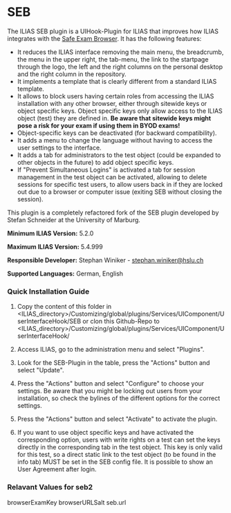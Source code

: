 # SEB

The ILIAS SEB plugin is a UIHook-Plugin for ILIAS that improves how ILIAS integrates with the [Safe Exam Browser](http://safeexambrowser.org). It has the following features:
* It reduces the ILIAS interface removing the main menu, the breadcrumb, the menu in the upper right, the tab-menu, the link to the startpage through the logo, the left and the right columns on the personal desktop and the right column in the repository.
* It implements a template that is clearly different from a standard ILIAS template.
* It allows to block users having certain roles from accessing the ILIAS installation with any other browser, either through sitewide keys or object specific keys. Object specific keys only allow access to the ILIAS object (test) they are defined in. **Be aware that sitewide keys might pose a risk for your exam if using them in BYOD exams!**
* Object-specific keys can be deactivated (for backward compatibility).
* It adds a menu to change the language without having to access the user settings to the interface.
* It adds a tab for administrators to the test object (could be expanded to other objects in the future) to add object specific keys.
* If "Prevent Simultaneous Logins" is activated a tab for session management in the test object can be activated, allowing to delete sessions for specific test users, to allow users back in if they are locked out due to a browser or computer issue (exiting SEB without closing the session).

This plugin is a completely refactored fork of the SEB plugin developed by Stefan Schneider at the University of Marburg.


**Minimum ILIAS Version:**
5.2.0

**Maximum ILIAS Version:**
5.4.999

**Responsible Developer:**
Stephan Winiker - stephan.winiker@hslu.ch

**Supported Languages:**
German, English

### Quick Installation Guide
1. Copy the content of this folder in <ILIAS_directory>/Customizing/global/plugins/Services/UIComponent/UserInterfaceHook/SEB or clon this Github-Repo to <ILIAS_directory>/Customizing/global/plugins/Services/UIComponent/UserInterfaceHook/

2. Access ILIAS, go to the administration menu and select "Plugins".

3. Look for the SEB-Plugin in the table, press the "Actions" button and select "Update".

4. Press the "Actions" button and select "Configure" to choose your settings. Be aware that you might be locking out users from your installation, so check the bylines of the different options for the correct settings.

5. Press the "Actions" button and select "Activate" to activate the plugin.

6. If you want to use object specific keys and have activated the corresponding option, users with write rights on a test can set the keys directly in the corresponding tab in the test object. This key is only valid for this test, so a direct static link to the test object (to be found in the info tab) MUST be set in the SEB config file. It is possible to show an User Agreement after login.

### Relavant Values for seb2 
browserExamKey
browserURLSalt 
seb.url
